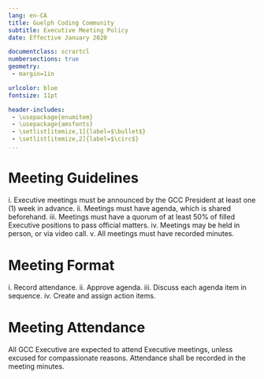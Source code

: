 ```yaml
---
lang: en-CA
title: Guelph Coding Community
subtitle: Executive Meeting Policy
date: Effective January 2020

documentclass: scrartcl
numbersections: true
geometry:
 - margin=1in

urlcolor: blue
fontsize: 11pt

header-includes:
 - \usepackage{enumitem}
 - \usepackage{amsfonts}
 - \setlist[itemize,1]{label=$\bullet$}
 - \setlist[itemize,2]{label=$\circ$}
...
```


# Meeting Guidelines

  i. Executive meetings must be announced by the GCC President at least one (1) week in advance.
 ii. Meetings must have agenda, which is shared beforehand.
iii. Meetings must have a quorum of at least 50% of filled Executive positions to pass official matters.
 iv. Meetings may be held in person, or via video call.
  v. All meetings must have recorded minutes.


# Meeting Format

  i. Record attendance.
 ii. Approve agenda.
iii. Discuss each agenda item in sequence.
 iv. Create and assign action items.

# Meeting Attendance

All GCC Executive are expected to attend Executive meetings, unless excused for compassionate reasons.
Attendance shall be recorded in the meeting minutes.
